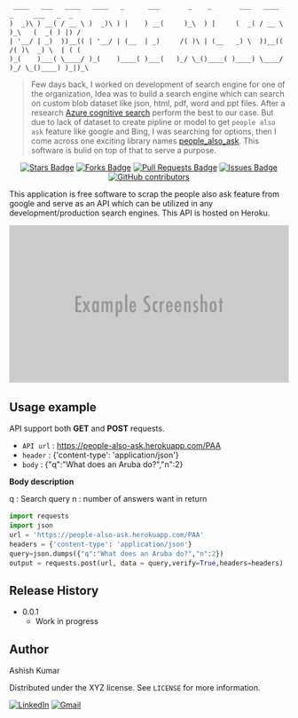      ____   ___   ____   ____   _      ___       _    _       ___   ____       _     ___   _  _  
    )  _)\ ) __( / __ \ )  _)\ ) |    ) __(     )_\  ) |     (  _( / __ \     )_\   (  _( ) |) / 
    | '__/ | _)  ))__(( | '__/ | (__  | _)     /( )\ | (__   _) \  ))__((    /( )\  _) \  | ( (  
    )_(    )___( \____/ )_(    )____( )___(   )_/ \_()____( )____) \____/   )_/ \_()____) )_|)_\ 

> Few days back, I worked on development of search engine for one of the organization, Idea was to build a search engine which can search on custom blob dataset like json, html, pdf, word and ppt files. After a research [Azure cognitive search](https://azure.microsoft.com/en-in/services/search/) perform the best to our case. But due to lack of dataset to create pipline or model to get `people also ask` feature like google and Bing, I was searching for options, then I come across one exciting library names [people_also_ask](https://github.com/lagranges/people_also_ask). This software is bulid on top of that to serve a purpose.

<div align="center">
<a href="https://github.com/ashishcssom/people-also-ask-API/stargazers"><img src="https://img.shields.io/github/stars/ashishcssom/people-also-ask-API?color=2b9348" alt="Stars Badge"/></a>
<a href="https://github.com/ashishcssom/Face_Mask_Detection_end_to_end_project/network/members"><img src="https://img.shields.io/github/forks/ashishcssom/Face_Mask_Detection_end_to_end_project?color=2b9348" alt="Forks Badge"/></a>
<a href="https://github.com/ashishcssom/Face_Mask_Detection_end_to_end_project/pulls"><img src="https://img.shields.io/github/issues-pr/ashishcssom/Face_Mask_Detection_end_to_end_project?color=2b9348" alt="Pull Requests Badge"/></a>
<a href="https://github.com/ashishcssom/Face_Mask_Detection_end_to_end_project/issues"><img src="https://img.shields.io/github/issues/ashishcssom/Face_Mask_Detection_end_to_end_project?color=2b9348" alt="Issues Badge"/></a>
<a href="https://github.com/ashishcssom/Face_Mask_Detection_end_to_end_project/graphs/contributors"><img alt="GitHub contributors" src="https://img.shields.io/github/contributors/ashishcssom/Face_Mask_Detection_end_to_end_project?color=2b9348"></a>
</div>

This application is free software to scrap the people also ask feature from google and serve as an API which can be utilized in any development/production search engines. This API is hosted on Heroku.

![](./db/header.png)

## Usage example

API support both **GET** and **POST** requests.

- `API url` :   https://people-also-ask.herokuapp.com/PAA
- `header`  :   {'content-type': 'application/json'}
- `body`    :   {"q":"What does an Aruba do?","n":2}

**Body description**

q : Search query
n : number of answers want in return

```python
import requests
import json
url = 'https://people-also-ask.herokuapp.com/PAA'
headers = {'content-type': 'application/json'}
query=json.dumps({"q":"What does an Aruba do?","n":2})
output = requests.post(url, data = query,verify=True,headers=headers)
```


## Release History

* 0.0.1
    * Work in progress

## Author

Ashish Kumar

Distributed under the XYZ license. See ``LICENSE`` for more information.

[![LinkedIn](https://img.shields.io/badge/-Ashish%20Kumar-blue?style=social&logo=Linkedin&logoColor=blue&link=https://www.linkedin.com/in/ashishk766/)](https://www.linkedin.com/in/ashishk766/) 
[![Gmail](https://img.shields.io/badge/-Ashish%20Kumar-c14438?style=social&logo=Gmail&logoColor=red&link=mailto:ashish.krb7@gmail.com)](mailto:ashish.krb7@gmail.com) 

